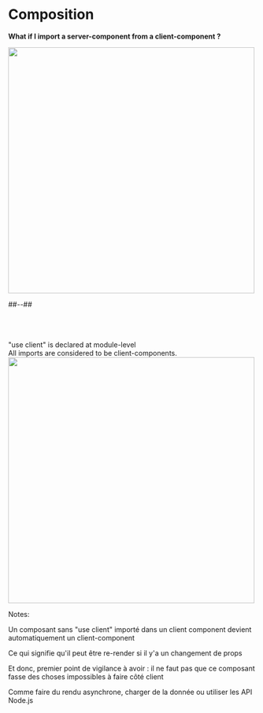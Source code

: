<!-- .slide: class="two-column with-code title-margin-sm" -->

<style>
  .tree-33{
    width: 500px;
    height: auto;
  }
</style>

# Composition

**What if I import a server-component from a client-component ?**

<img src="./assets/images/03-server-components/tree-1.png" class="tree-33" />

##--##

<div>
<br/> <br/><br/>
"use client" is declared at module-level <br/> All imports are considered to be client-components.

<img src="./assets/images/03-server-components/tree-2.png" class="tree-33" />
</div>
<!-- .element: class="fragment" data-fragment-index="1"-->

Notes:

Un composant sans "use client" importé dans un client component devient automatiquement un client-component

Ce qui signifie qu'il peut être re-render si il y'a un changement de props

Et donc, premier point de vigilance à avoir : il ne faut pas que ce composant fasse des choses impossibles à faire côté client

Comme faire du rendu asynchrone, charger de la donnée ou utiliser les API Node.js
